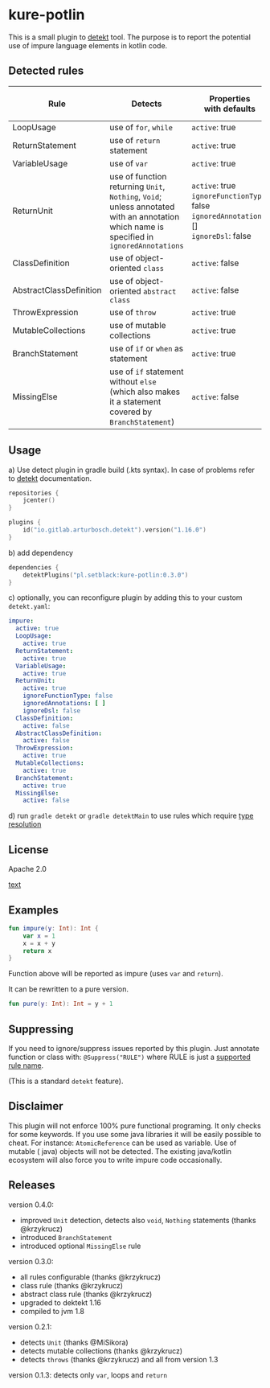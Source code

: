 # kure-potlin

This is a small plugin to [detekt](https://github.com/detekt/detekt) tool. The purpose is to report the potential use of
impure language elements in kotlin code.

## Detected rules

Rule | Detects | Properties <br /> with defaults | Requires <br /> [type resolution](https://detekt.github.io/detekt/type-resolution.html)
--- | --- | --- | ---
LoopUsage | use of `for`, `while` | `active`: true |
ReturnStatement | use of `return` statement | `active`: true |
VariableUsage | use of `var` | `active`: true |
ReturnUnit | use of function returning `Unit`, `Nothing`, `Void`; unless annotated with an annotation which name is specified in `ignoredAnnotations` | `active`: true<br />`ignoreFunctionType`: false<br />`ignoredAnnotations`: []<br />`ignoreDsl`: false | :ballot_box_with_check:
ClassDefinition | use of object-oriented `class` | `active`: false |
AbstractClassDefinition | use of object-oriented `abstract class` | `active`: false |
ThrowExpression | use of `throw` | `active`: true |
MutableCollections | use of mutable collections | `active`: true | :ballot_box_with_check:
BranchStatement | use of `if` or `when` as statement | `active`: true |
MissingElse | use of `if` statement without `else` (which also makes it a statement covered by `BranchStatement`) | `active`: false |

## Usage

a) Use detect plugin in gradle build (.kts syntax). In case of problems refer
to [detekt](https://detekt.github.io/detekt/gradle.html) documentation.

```kotlin
repositories {
    jcenter()
}

plugins {
    id("io.gitlab.arturbosch.detekt").version("1.16.0")
}
```

b) add dependency

```kotlin
dependencies {
    detektPlugins("pl.setblack:kure-potlin:0.3.0")
}
```

c) optionally, you can reconfigure plugin by adding this to your custom `detekt.yaml`:

```yaml
impure:
  active: true
  LoopUsage:
    active: true
  ReturnStatement:
    active: true
  VariableUsage:
    active: true
  ReturnUnit:
    active: true
    ignoreFunctionType: false
    ignoredAnnotations: [ ]
    ignoreDsl: false
  ClassDefinition:
    active: false
  AbstractClassDefinition:
    active: false
  ThrowExpression:
    active: true
  MutableCollections:
    active: true
  BranchStatement:
    active: true
  MissingElse:
    active: false
```

d) run `gradle detekt` or `gradle detektMain` to use rules which
require [type resolution](https://detekt.github.io/detekt/type-resolution.html)

## License

Apache 2.0

[text](LICENSE)

## Examples

```kotlin
fun impure(y: Int): Int {
    var x = 1
    x = x + y
    return x
}
```

Function above will be reported as impure (uses `var` and `return`).

It can be rewritten to a pure version.

```kotlin
fun pure(y: Int): Int = y + 1 
```

## Suppressing

If you need to ignore/suppress issues reported by this plugin. Just annotate function or class with:
`@Suppress("RULE")`
where RULE is just a [supported rule name](#Rules).

(This is a standard `detekt` feature).

## Disclaimer

This plugin will not enforce 100% pure functional programing. It only checks for some keywords. If you use some java
libraries it will be easily possible to cheat. For instance: `AtomicReference` can be used as variable. Use of mutable (
java) objects will not be detected. The existing java/kotlin ecosystem will also force you to write impure code
occasionally.

## Releases

version 0.4.0:

- improved `Unit` detection, detects also `void`, `Nothing` statements (thanks @krzykrucz)
- introduced `BranchStatement`
- introduced optional `MissingElse` rule

version 0.3.0:

- all rules configurable  (thanks @krzykrucz)
- class rule (thanks @krzykrucz)
- abstract class rule (thanks @krzykrucz)
- upgraded to dektekt 1.16
- compiled to jvm 1.8

version 0.2.1:

- detects `Unit` (thanks @MiSikora)
- detects mutable collections (thanks @krzykrucz)
- detects `throws` (thanks @krzykrucz)
  and all from version 1.3

version 0.1.3:
detects only `var`, loops and `return`
